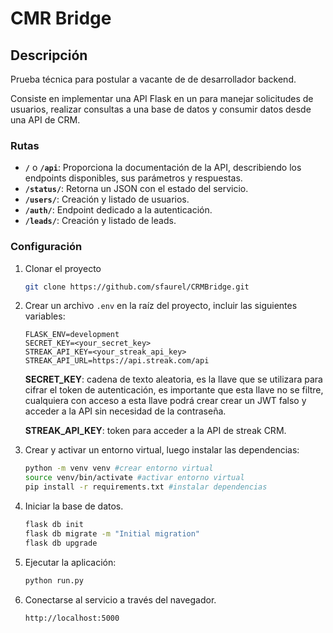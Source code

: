 # CMR Bridge

## Descripción
Prueba técnica para postular a vacante de de desarrollador backend.

Consiste en implementar una API Flask en un para manejar solicitudes de usuarios, realizar consultas a una base de datos y consumir datos desde una API de CRM.

### Rutas
- **`/`** o **`/api`**: Proporciona la documentación de la API, describiendo los endpoints disponibles, sus parámetros y respuestas.
- **`/status/`**: Retorna un JSON con el estado del servicio.
- **`/users/`**: Creación y listado de usuarios.
- **`/auth/`**: Endpoint dedicado a la autenticación.
- **`/leads/`**: Creación y listado de leads.


### Configuración
1. Clonar el proyecto
    ```bash
    git clone https://github.com/sfaurel/CRMBridge.git
    ```

2. Crear un archivo `.env` en la raíz del proyecto, incluir las siguientes variables:
    ```env
    FLASK_ENV=development
    SECRET_KEY=<your_secret_key>
    STREAK_API_KEY=<your_streak_api_key>
    STREAK_API_URL=https://api.streak.com/api
    ```
    **SECRET_KEY**: cadena de texto aleatoria, es la llave que se utilizara para cifrar el token de autenticación, es importante que esta llave no se filtre, cualquiera con acceso a esta llave podrá crear crear un JWT falso y acceder a la API sin necesidad de la contraseña.

    **STREAK_API_KEY**: token para acceder a la API de streak CRM.

3. Crear y activar un entorno virtual, luego instalar las dependencias:
    ```bash
    python -m venv venv #crear entorno virtual
    source venv/bin/activate #activar entorno virtual
    pip install -r requirements.txt #instalar dependencias
    ```
4. Iniciar la base de datos.

    ```bash
    flask db init
    flask db migrate -m "Initial migration"
    flask db upgrade
    ```

5. Ejecutar la aplicación:
    ```bash
    python run.py
    ```

6. Conectarse al servicio a través del navegador.
    ```bash
    http://localhost:5000
    ```
    